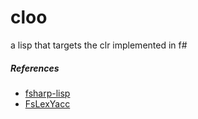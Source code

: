 # cloo
a lisp that targets the clr implemented in f#

##### References
 - [fsharp-lisp](https://github.com/timrobinson/fsharp-lisp.git)
 - [FsLexYacc](https://github.com/fsprojects/FsLexYacc)
